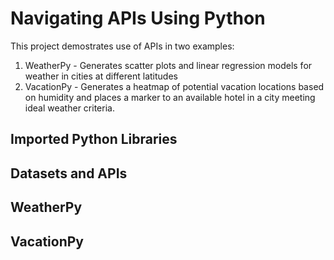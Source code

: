 # Navigating APIs Using Python
This project demostrates use of APIs in two examples:
1. WeatherPy - Generates scatter plots and linear regression models for weather in cities at different latitudes
2. VacationPy - Generates a heatmap of potential vacation locations based on humidity and places a marker to an available hotel in a city meeting ideal weather criteria.
## Imported Python Libraries

## Datasets and APIs

## WeatherPy

## VacationPy